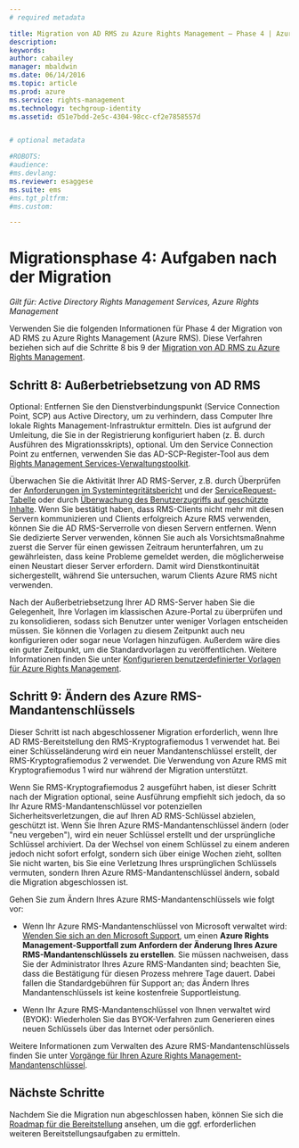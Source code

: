 ```yaml
---
# required metadata

title: Migration von AD RMS zu Azure Rights Management – Phase 4 | Azure RMS
description:
keywords:
author: cabailey
manager: mbaldwin
ms.date: 06/14/2016
ms.topic: article
ms.prod: azure
ms.service: rights-management
ms.technology: techgroup-identity
ms.assetid: d51e7bdd-2e5c-4304-98cc-cf2e7858557d


# optional metadata

#ROBOTS:
#audience:
#ms.devlang:
ms.reviewer: esaggese
ms.suite: ems
#ms.tgt_pltfrm:
#ms.custom:

---
```


# Migrationsphase 4: Aufgaben nach der Migration

*Gilt für: Active Directory Rights Management Services, Azure Rights Management*


Verwenden Sie die folgenden Informationen für Phase 4 der Migration von AD RMS zu Azure Rights Management (Azure RMS). Diese Verfahren beziehen sich auf die Schritte 8 bis 9 der [Migration von AD RMS zu Azure Rights Management](migrate-from-ad-rms-to-azure-rms.md).


## Schritt 8: Außerbetriebsetzung von AD RMS

Optional: Entfernen Sie den Dienstverbindungspunkt (Service Connection Point, SCP) aus Active Directory, um zu verhindern, dass Computer Ihre lokale Rights Management-Infrastruktur ermitteln. Dies ist aufgrund der Umleitung, die Sie in der Registrierung konfiguriert haben (z. B. durch Ausführen des Migrationsskripts), optional. Um den Service Connection Point zu entfernen, verwenden Sie das AD-SCP-Register-Tool aus dem [Rights Management Services-Verwaltungstoolkit](http://www.microsoft.com/download/details.aspx?id=1479).

Überwachen Sie die Aktivität Ihrer AD RMS-Server, z.B. durch Überprüfen der [Anforderungen im Systemintegritätsbericht](https://technet.microsoft.com/library/ee221012%28v=ws.10%29.aspx) und der [ServiceRequest-Tabelle](http://technet.microsoft.com/library/dd772686%28v=ws.10%29.aspx) oder durch [Überwachung des Benutzerzugriffs auf geschützte Inhalte](http://social.technet.microsoft.com/wiki/contents/articles/3440.ad-rms-frequently-asked-questions-faq.aspx). Wenn Sie bestätigt haben, dass RMS-Clients nicht mehr mit diesen Servern kommunizieren und Clients erfolgreich Azure RMS verwenden, können Sie die AD RMS-Serverrolle von diesen Servern entfernen. Wenn Sie dedizierte Server verwenden, können Sie auch als Vorsichtsmaßnahme zuerst die Server für einen gewissen Zeitraum herunterfahren, um zu gewährleisten, dass keine Probleme gemeldet werden, die möglicherweise einen Neustart dieser Server erfordern. Damit wird Dienstkontinuität sichergestellt, während Sie untersuchen, warum Clients Azure RMS nicht verwenden.

Nach der Außerbetriebsetzung Ihrer AD RMS-Server haben Sie die Gelegenheit, Ihre Vorlagen im klassischen Azure-Portal zu überprüfen und zu konsolidieren, sodass sich Benutzer unter weniger Vorlagen entscheiden müssen. Sie können die Vorlagen zu diesem Zeitpunkt auch neu konfigurieren oder sogar neue Vorlagen hinzufügen. Außerdem wäre dies ein guter Zeitpunkt, um die Standardvorlagen zu veröffentlichen. Weitere Informationen finden Sie unter [Konfigurieren benutzerdefinierter Vorlagen für Azure Rights Management](../deploy-use/configure-custom-templates.md).

## Schritt 9: Ändern des Azure RMS-Mandantenschlüssels
Dieser Schritt ist nach abgeschlossener Migration erforderlich, wenn Ihre AD RMS-Bereitstellung den RMS-Kryptografiemodus 1 verwendet hat. Bei einer Schlüsseländerung wird ein neuer Mandantenschlüssel erstellt, der RMS-Kryptografiemodus 2 verwendet. Die Verwendung von Azure RMS mit Kryptografiemodus 1 wird nur während der Migration unterstützt.

Wenn Sie RMS-Kryptografiemodus 2 ausgeführt haben, ist dieser Schritt nach der Migration optional, seine Ausführung empfiehlt sich jedoch, da so Ihr Azure RMS-Mandantenschlüssel vor potenziellen Sicherheitsverletzungen, die auf Ihren AD RMS-Schlüssel abzielen, geschützt ist. Wenn Sie Ihren Azure RMS-Mandantenschlüssel ändern (oder "neu vergeben"), wird ein neuer Schlüssel erstellt und der ursprüngliche Schlüssel archiviert. Da der Wechsel von einem Schlüssel zu einem anderen jedoch nicht sofort erfolgt, sondern sich über einige Wochen zieht, sollten Sie nicht warten, bis Sie eine Verletzung Ihres ursprünglichen Schlüssels vermuten, sondern Ihren Azure RMS-Mandantenschlüssel ändern, sobald die Migration abgeschlossen ist.

Gehen Sie zum Ändern Ihres Azure RMS-Mandantenschlüssels wie folgt vor:

-   Wenn Ihr Azure RMS-Mandantenschlüssel von Microsoft verwaltet wird: [Wenden Sie sich an den Microsoft Support](../get-started/information-support#to-contact-microsoft-support), um einen **Azure Rights Management-Supportfall zum Anfordern der Änderung Ihres Azure RMS-Mandantenschlüssels zu erstellen**. Sie müssen nachweisen, dass Sie der Administrator Ihres Azure RMS-Mandanten sind; beachten Sie, dass die Bestätigung für diesen Prozess mehrere Tage dauert. Dabei fallen die Standardgebühren für Support an; das Ändern Ihres Mandantenschlüssels ist keine kostenfreie Supportleistung.

-   Wenn Ihr Azure RMS-Mandantenschlüssel von Ihnen verwaltet wird (BYOK): Wiederholen Sie das BYOK-Verfahren zum Generieren eines neuen Schlüssels über das Internet oder persönlich.

Weitere Informationen zum Verwalten des Azure RMS-Mandantenschlüssels finden Sie unter [Vorgänge für Ihren Azure Rights Management-Mandantenschlüssel](../deploy-use/operations-tenant-key.md).

## Nächste Schritte

Nachdem Sie die Migration nun abgeschlossen haben, können Sie sich die [Roadmap für die Bereitstellung](deployment-roadmap.md) ansehen, um die ggf. erforderlichen weiteren Bereitstellungsaufgaben zu ermitteln.



<!--HONumber=Jun16_HO2-->


